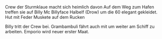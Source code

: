Crew der Sturmklaue macht sich heimlich davon
Auf dem Weg zum Hafen treffen sie auf Billy Mc Billyface
	Halbelf (Drow)
	um die 60
	elegant gekleidet. Hut mit Feder
	Muskete auf dem Rucken

Billy tritt der Crew bei.
Grambambuli fährt auch mit um weiter am Schiff zu arbeiten.
Emporio wird neuer erster Maat.




